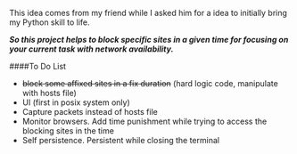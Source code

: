This idea comes from my friend while I asked him for a idea to initially bring my Python skill to life.

___So this project helps to block specific sites in a given time for focusing on your current task with network availability.___

####To Do List
- ~~block some affixed sites in a fix duration~~ (hard logic code, manipulate with hosts file)
- UI (first in posix system only)
- Capture packets instead of hosts file
- Monitor browsers. Add time punishment while trying to access the blocking sites in the time
- Self persistence. Persistent while closing the terminal
	